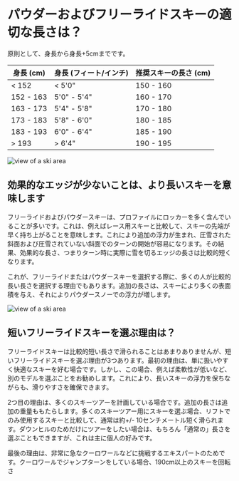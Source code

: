 # パウダーおよびフリーライドスキーの適切な長さは？

原則として、身長から身長+5cmまでです。

| 身長 (cm) | 身長 (フィート/インチ) | 推奨スキーの長さ (cm) |
|-----------|------------------------|---------------------|
| < 152     | < 5'0"                 | 150 - 160           |
| 152 - 163 | 5'0" - 5'4"            | 160 - 170           |
| 163 - 173 | 5'4" - 5'8"            | 170 - 180           |
| 173 - 183 | 5'8" - 6'0"            | 180 - 185           |
| 183 - 193 | 6'0" - 6'4"            | 185 - 190           |
| > 193     | > 6'4"                 | 190 - 195           |

![view of a ski area](/images/banner-1.jpeg)

## 効果的なエッジが少ないことは、より長いスキーを意味します

フリーライドおよびパウダースキーは、プロファイルにロッカーを多く含んでいることが多いです。これは、例えばレース用スキーと比較して、スキーの先端が早く持ち上がることを意味します。これにより追加の浮力が生まれ、圧雪された斜面および圧雪されていない斜面でのターンの開始が容易になります。その結果、効果的な長さ、つまりターン時に実際に雪を切るエッジの長さは比較的短くなります。

これが、フリーライドまたはパウダースキーを選択する際に、多くの人が比較的長い長さを選択する理由でもあります。追加の長さは、スキーにより多くの表面積を与え、それによりパウダースノーでの浮力が増します。

![view of a ski area](/images/banner-2.jpeg)

## 短いフリーライドスキーを選ぶ理由は？

フリーライドスキーは比較的短い長さで滑られることはあまりありませんが、短いフリーライドスキーを選ぶ理由が3つあります。最初の理由は、単に扱いやすく快適なスキーを好む場合です。しかし、この場合、例えば柔軟性が低いなど、別のモデルを選ぶことをお勧めします。これにより、長いスキーの浮力を保ちながらも、滑りやすさを確保できます。

2つ目の理由は、多くのスキーツアーを計画している場合です。追加の長さは追加の重量ももたらします。多くのスキーツアー用にスキーを選ぶ場合、リフトでのみ使用するスキーと比較して、通常は約+/- 10センチメートル短く滑られます。ダウンヒルのためだけにツアーをしたい場合は、もちろん「通常の」長さを選ぶこともできますが、これは主に個人の好みです。

最後の理由は、非常に急なクーロワールなどに挑戦するエキスパートのためです。クーロワールでジャンプターンをしている場合、190cm以上のスキーを回転さ
